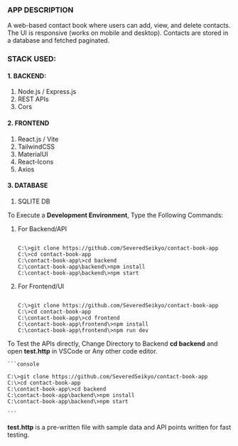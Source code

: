 ### APP DESCRIPTION

 A web-based contact book where users can add, view, and delete contacts. The UI is responsive (works on mobile and desktop). Contacts are stored in a database and fetched paginated.

### STACK USED:

#### 1. BACKEND:
1. Node.js / Express.js
2. REST APIs
3. Cors

#### 2. FRONTEND
1. React.js / Vite
2. TailwindCSS
3. MaterialUI
4. React-Icons
5. Axios

#### 3. DATABASE
1. SQLITE DB

To Execute a **Development Environment**, Type the Following Commands:

1. For Backend/API

    ```console

    C:\>git clone https://github.com/SeveredSeikyo/contact-book-app
    C:\>cd contact-book-app
    C:\contact-book-app\>cd backend
    C:\contact-book-app\backend\>npm install
    C:\contact-book-app\backend\>npm start

    ```

2. For Frontend/UI

    ```console

    C:\>git clone https://github.com/SeveredSeikyo/contact-book-app
    C:\>cd contact-book-app
    C:\contact-book-app\>cd frontend
    C:\contact-book-app\frontend\>npm install
    C:\contact-book-app\frontend\>npm run dev

    ```
To Test the APIs directly, Change Directory to Backend **cd backend** and open **test.http** in VSCode or Any other code editor.

    ```console

    C:\>git clone https://github.com/SeveredSeikyo/contact-book-app
    C:\>cd contact-book-app
    C:\contact-book-app\>cd backend
    C:\contact-book-app\backend\>npm install
    C:\contact-book-app\backend\>npm start

    ```

**test.http** is a pre-written file with sample data and API points written for fast testing.